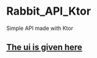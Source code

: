 # Rabbit_API_Ktor
Simple API made with Ktor

## <a href="https://github.com/sumitbehera1508/Roll_the_Dice_Retrofit_and_Ktor_UI">The ui is given here</a>
